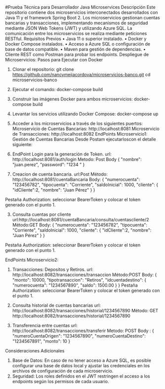  #Prueba Técnica para Desarrollador Java Microservices
Descripción
Este repositorio contiene dos microservicios interconectados desarrollados con Java 11 y el framework Spring Boot 2. Los microservicios gestionan cuentas bancarias y transacciones, implementando mecanismos de seguridad mediante JSON Web Tokens (JWT) y utilizando Azure SQL. La comunicación entre los microservicios se realiza mediante peticiones RESTful.
Requisitos Previos
•	Java 11 o superior instalado.
•	Docker y Docker Compose instalados.
•	Acceso a Azure SQL o configuración de base de datos compatible.
•	Maven para gestión de dependencias.
•	Cliente REST como Postman para probar los endpoints.
Despliegue de Microservicios:
Pasos para Ejecutar con Docker
1.	Clonar el repositorio:
git clone https://github.com/nancymejiacordova/microservicios-banco.git cd microservicios-banco
2.	Ejecutar el comando: docker-compose build
3.	Construir las imágenes Docker para ambos microservicios: docker-compose build
4.	Levantar los servicios utilizando Docker Compose: docker-compose up
5.	Acceder a los microservicios a través de los siguientes puertos:
Microservicio de Cuentas Bancarias: http://localhost:8081
Microservicio de Transacciones: http://localhost:8082
EndPoints Microservicio1: Gestión de Cuentas Bancarias
Desde Postam ejecutarloscon el detalle siguiente:

1.	EndPoint Login para la generación de Token.
url: http://localhost:8081/auth/login
Metodo: Post
Body 
{
  "nombre": "juan.perez",
  "password": "1234 "
}

2.	Creacion de cuenta bancaria.
url:Post
Método: http://localhost:8081/cuentaBancaria
Body:
{
  "numerocuenta": "123456782",
  "tipocuenta": "Corriente",
  "saldoInicial": 1000,
  "cliente": {
    "idCliente":2,
    "nombre": "Juan Pérez"
  }
}

Pestaña Authorization: seleccionar BearerToken y colocar el token generado con el punto 1.
 
3.	Consulta cuentas por cliente
url:http://localhost:8081/cuentaBancaria/consulta/cuentascliente/2
Método:GET
Body:
{
  "numerocuenta": "123456782",
  "tipocuenta": "Corriente",
  "saldoInicial": 1000,
  "cliente": {
    "idCliente":2,
    "nombre": "Juan Pérez"
  }
}

Pestaña Authorization: seleccionar BearerToken y colocar el token generado con el punto 1.

EndPoints Microservicio2:
1.	Transacciones: Depositos y Retiros.
url: http://localhost:8082/transacciones/transaccion
Método:POST
Body:
{
  "monto": 10000,
  "tipotransaccion": "Retiros",
  "idcuentadestino": {
    "numerocuenta": "1234567890",
    "saldo": 1500.00
  }
}
Pestaña Authorization: seleccionar BearerToken y colocar el token generado con el punto 1.

2.	Consulta historial de cuentas bancarias
url: http://localhost:8082/transacciones/historial/1234567890
Método: GET
http://localhost:8082/transacciones/historial/1234567890

3.	Transferencia entre cuentas
url: http://localhost:8082/transacciones/transferir 
Metodo: POST
Body : {
  "numeroCuentaOrigen": "1234567890",
  "numeroCuentaDestino": "1234567891",
  "monto": 10
}


Consideraciones Adicionales
1.	Base de Datos: En caso de no tener acceso a Azure SQL, es posible configurar una base de datos local y ajustar las credenciales en los archivos de configuración de cada microservicio.
2.	Seguridad: Los roles definidos en el JWT restringen el acceso a los endpoints según los permisos de cada usuario.
